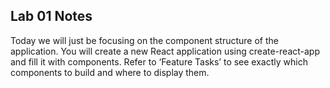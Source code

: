 ## Lab 01 Notes

Today we will just be focusing on the component structure of the application. You will create a new React application using create-react-app and fill it with components. Refer to ‘Feature Tasks’ to see exactly which components to build and where to display them.

